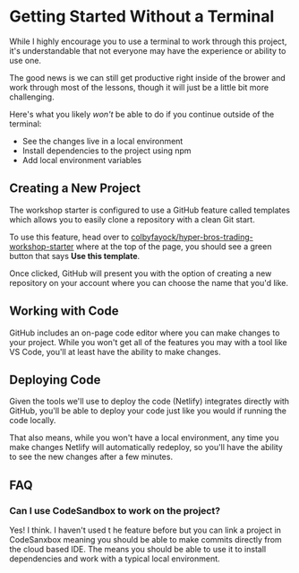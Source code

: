 # Getting Started Without a Terminal

While I highly encourage you to use a terminal to work through this project, it's understandable that not everyone may have the experience or ability to use one.

The good news is we can still get productive right inside of the brower and work through most of the lessons, though it will just be a little bit more challenging. 

Here's what you likely _won't_ be able to do if you continue outside of the terminal:
- See the changes live in a local environment
- Install dependencies to the project using npm
- Add local environment variables

## Creating a New Project

The workshop starter is configured to use a GitHub feature called templates which allows you to easily clone a repository with a clean Git start.

To use this feature, head over to [colbyfayock/hyper-bros-trading-workshop-starter](https://github.com/colbyfayock/hyper-bros-trading-workshop-starter) where at the top of the page, you should see a green button that says **Use this template**.

Once clicked, GitHub will present you with the option of creating a new repository on your account where you can choose the name that you'd like.

## Working with Code

GitHub includes an on-page code editor where you can make changes to your project. While you won't get all of the features you may with a tool like VS Code, you'll at least have the ability to make changes.

## Deploying Code

Given the tools we'll use to deploy the code (Netlify) integrates directly with GitHub, you'll be able to deploy your code just like you would if running the code locally.

That also means, while you won't have a local environment, any time you make changes Netlify will automatically redeploy, so you'll have the ability to see the new changes after a few minutes.

## FAQ

### Can I use CodeSandbox to work on the project?

Yes! I think. I haven't used t he feature before but you can link a project in CodeSanxbox meaning you should be able to make commits directly from the cloud based IDE. The means you should be able to use it to install dependencies and work with a typical local environment.
